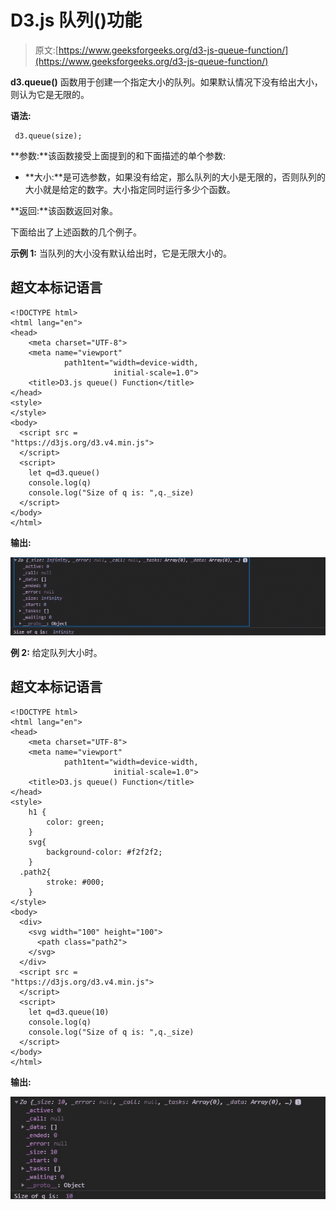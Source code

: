 # D3.js 队列()功能

> 原文:[https://www.geeksforgeeks.org/d3-js-queue-function/](https://www.geeksforgeeks.org/d3-js-queue-function/)

**d3.queue()** 函数用于创建一个指定大小的队列。如果默认情况下没有给出大小，则认为它是无限的。

**语法:**

```
 d3.queue(size);

```

**参数:**该函数接受上面提到的和下面描述的单个参数:

*   **大小:**是可选参数，如果没有给定，那么队列的大小是无限的，否则队列的大小就是给定的数字。大小指定同时运行多少个函数。

**返回:**该函数返回对象。

下面给出了上述函数的几个例子。

**示例 1:** 当队列的大小没有默认给出时，它是无限大小的。

## 超文本标记语言

```
<!DOCTYPE html> 
<html lang="en"> 
<head> 
    <meta charset="UTF-8"> 
    <meta name="viewport"
            path1tent="width=device-width, 
                       initial-scale=1.0"> 
    <title>D3.js queue() Function</title> 
</head> 
<style> 
</style> 
<body>  
  <script src = 
"https://d3js.org/d3.v4.min.js"> 
  </script> 
  <script>
    let q=d3.queue()
    console.log(q)
    console.log("Size of q is: ",q._size)
  </script> 
</body> 
</html>
```

**输出:**

![](img/2217dc2875d1b49a48db4a58130da035.png)

**例 2:** 给定队列大小时。

## 超文本标记语言

```
<!DOCTYPE html> 
<html lang="en"> 
<head> 
    <meta charset="UTF-8"> 
    <meta name="viewport"
            path1tent="width=device-width, 
                       initial-scale=1.0"> 
    <title>D3.js queue() Function</title> 
</head> 
<style> 
    h1 { 
        color: green; 
    } 
    svg{ 
        background-color: #f2f2f2; 
    } 
  .path2{ 
        stroke: #000; 
    }
</style> 
<body> 
  <div> 
    <svg width="100" height="100"> 
      <path class="path2"> 
    </svg>
  </div> 
  <script src = 
"https://d3js.org/d3.v4.min.js"> 
  </script> 
  <script>
    let q=d3.queue(10)
    console.log(q)
    console.log("Size of q is: ",q._size)
  </script> 
</body> 
</html>
```

**输出:**

![](img/a0725b886502d0a581c69d1cf1455a5c.png)